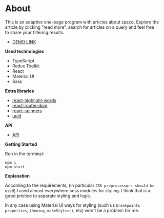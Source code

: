 # About

This is an adaptive one-page program with articles about space.
Explore the article by clicking "read more", search for articles on a query and feel free to share your filtering results.

- [DEMO LINK](https://spa-articles.vercel.app/)

**Used technologies**

- TypeScript
- Redux Toolkit
- React
- Material UI
- Sass

**Extra libraries**

- [react-highlight-words](https://www.npmjs.com/package/react-highlight-words)
- [react-router-dom](https://www.npmjs.com/package/react-router-dom)
- [react-spinners](https://www.npmjs.com/package/react-spinners)
- [uuid](https://www.npmjs.com/package/uuid)

**API**

- [API](https://spaceflightnewsapi.net/)

**Getting Started**

Run in the terminal:

```
npm i
npm start
```

**Explanation**

According to the requirements, (in particular `CSS preprocessors should be used`) I used
almost everywhere scss modules for styling. I think that is a good prictice to separate styling and logic.

In any case using Material UI ways for styling (such us `breakpoints properties`, `theming`, `makeStyles()`, etc) won't be a problem for me.

